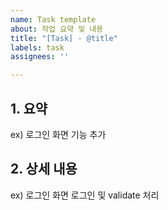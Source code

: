 ```yaml
---
name: Task template
about: 작업 요약 및 내용
title: "[Task] - @title"
labels: task
assignees: ''

---
```


## 1. 요약

ex) 로그인 화면 기능 추가

## 2. 상세 내용

ex)  로그인 화면 로그인 및 validate 처리
